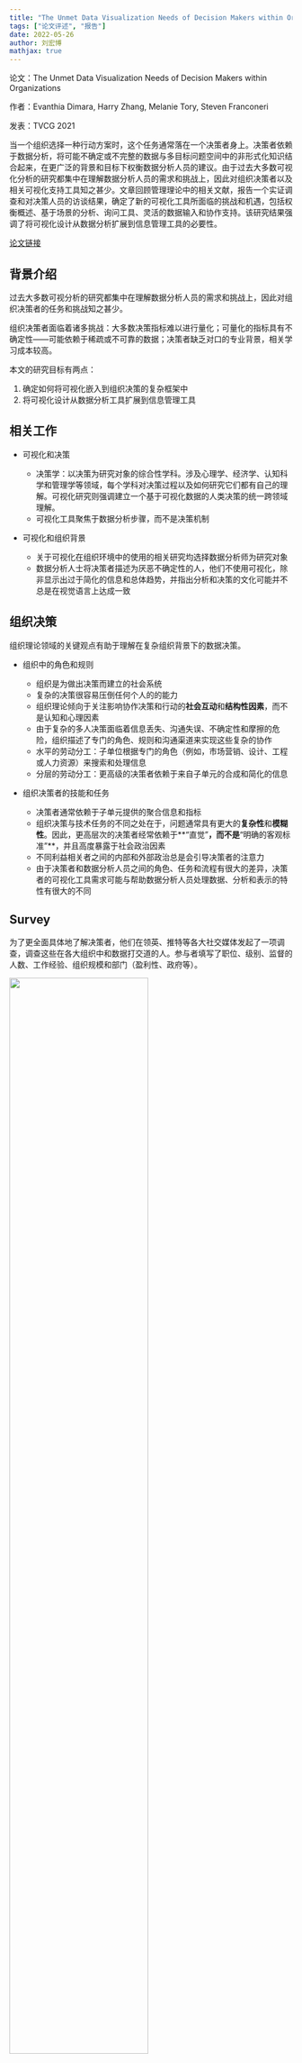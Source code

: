 ```yaml
---
title: "The Unmet Data Visualization Needs of Decision Makers within Organizations"
tags: ["论文评述", "报告"]
date: 2022-05-26
author: 刘宏博
mathjax: true
---
```


论文：The Unmet Data Visualization Needs of Decision Makers within Organizations

作者：Evanthia Dimara, Harry Zhang, Melanie Tory, Steven Franconeri

发表：TVCG 2021

当一个组织选择一种行动方案时，这个任务通常落在一个决策者身上。决策者依赖于数据分析，将可能不确定或不完整的数据与多目标问题空间中的非形式化知识结合起来，在更广泛的背景和目标下权衡数据分析人员的建议。由于过去大多数可视化分析的研究都集中在理解数据分析人员的需求和挑战上，因此对组织决策者以及相关可视化支持工具知之甚少。文章回顾管理理论中的相关文献，报告一个实证调查和对决策人员的访谈结果，确定了新的可视化工具所面临的挑战和机遇，包括权衡概述、基于场景的分析、询问工具、灵活的数据输入和协作支持。该研究结果强调了将可视化设计从数据分析扩展到信息管理工具的必要性。

[论文链接](https://ieeexplore.ieee.org/document/9408391)

## 背景介绍

过去大多数可视分析的研究都集中在理解数据分析人员的需求和挑战上，因此对组织决策者的任务和挑战知之甚少。

组织决策者面临着诸多挑战：大多数决策指标难以进行量化；可量化的指标具有不确定性——可能依赖于稀疏或不可靠的数据；决策者缺乏对口的专业背景，相关学习成本较高。

本文的研究目标有两点：
1. 确定如何将可视化嵌入到组织决策的复杂框架中
2. 将可视化设计从数据分析工具扩展到信息管理工具

## 相关工作

- 可视化和决策
  - 决策学：以决策为研究对象的综合性学科。涉及心理学、经济学、认知科学和管理学等领域，每个学科对决策过程以及如何研究它们都有自己的理解。可视化研究则强调建立一个基于可视化数据的人类决策的统一跨领域理解。
  - 可视化工具聚焦于数据分析步骤，而不是决策机制

- 可视化和组织背景
  - 关于可视化在组织环境中的使用的相关研究均选择数据分析师为研究对象
  - 数据分析人士将决策者描述为厌恶不确定性的人，他们不使用可视化，除非显示出过于简化的信息和总体趋势，并指出分析和决策的文化可能并不总是在视觉语言上达成一致


## 组织决策

组织理论领域的关键观点有助于理解在复杂组织背景下的数据决策。

- 组织中的角色和规则
  - 组织是为做出决策而建立的社会系统
  - 复杂的决策很容易压倒任何个人的的能力
  - 组织理论倾向于关注影响协作决策和行动的**社会互动**和**结构性因素**，而不是认知和心理因素
  - 由于复杂的多人决策面临着信息丢失、沟通失误、不确定性和摩擦的危险，组织描述了专门的角色、规则和沟通渠道来实现这些复杂的协作
  - 水平的劳动分工：子单位根据专门的角色（例如，市场营销、设计、工程或人力资源）来搜索和处理信息
  - 分层的劳动分工：更高级的决策者依赖于来自子单元的合成和简化的信息

- 组织决策者的技能和任务
  - 决策者通常依赖于子单元提供的聚合信息和指标
  - 组织决策与技术任务的不同之处在于，问题通常具有更大的**复杂性**和**模糊性**。因此，更高层次的决策者经常依赖于**“直觉”**，而不是**“明确的客观标准”**，并且高度暴露于社会政治因素
  - 不同利益相关者之间的内部和外部政治总是会引导决策者的注意力
  - 由于决策者和数据分析人员之间的角色、任务和流程有很大的差异，决策者的可视化工具需求可能与帮助数据分析人员处理数据、分析和表示的特性有很大的不同

## Survey

为了更全面具体地了解决策者，他们在领英、推特等各大社交媒体发起了一项调查，调查这些在各大组织中和数据打交道的人。参与者填写了职位、级别、监督的人数、工作经验、组织规模和部门（盈利性、政府等）。

<img src = './image-1.png' width='70%'>

根据参与者的工作和决策与数据分析的关系，对参与者进行了分类。矩阵中红色圆点代表决策者，蓝色圆点代表数据分析师。参与者指出了他们在多大程度上认为“决策”是他们工作中的主要任务，矩阵中desion making水平在2-4的人被归类为“决策者”。随后他们又指出了“数据分析”是他们工作中的主要任务的程度，矩阵中data analysis水平在2-3的人被归类为“数据分析师”。为了保证调查的质量，要求提供决策或数据分析相关的明确工作经验。

<img src = './image-2.png' width='70%'>

参与者以开放式的形式报告了他们在任务中使用的工具。用李克特量表调查了他们使用电子表格和各种可视化工具的频率，包括仪表板、交互式和静态可视化、可视化软件和20种类型的基本图表。

#### 调查发现

- 分析人员倾向于使用**直方图**、**堆叠柱状图**、**散点图**，决策者则倾向于使用**流程图**、**饼图**。这反映了决策者和数据分析人员在任务、读写能力甚至对不同类型的代表性信息的兴趣的差异，数据分析寻求理解数据分布和模式，而决策者则强调未来的规划和比例总结

- 某些图表类型对于组织内的人员角色类型没有体现出明显差异（例如，**柱状图**和**折线图**均被大量使用，而**树图**、雷达图和**平行坐标图**则均被较少使用）

  <img src = './image-3.png' width='40%'>

- 可视化类型也会受到可用软件的默认值的影响。决策者对电子表格的使用量较高，以及对可视化软件和交互的使用量要少得多。决策者虽然对数据感兴趣，但他们使用的工具不那么复杂。交互性的有限使用也进一步解释了在组织决策的实践中，最终呈现形式以静态数据报告为中心

- 各种通用工具有助于完成决策任务，主要是**非数据分析工具**和**电子表格**。决策者虽然对数据感兴趣，但他们使用的工具不那么复杂。这些工具支持自然语言、绘图、协作和项目管理。它们的广泛采用表明，需要潜在的决策支持工具来与这些软件生态系统有效地集成操作

  <img src = './image-4.png' width='70%'>

## Interview

为了理解从调查中进一步发现的问题，他们进一步对一些调查参与者进行访谈，以更深入地了解决策者的概况，并为新的可视化工具确定挑战和机遇。这些受访者的职位包括首席执行官、高管、董事、高级和初级经理，国籍包括美国、加拿大，年龄在32岁至66岁之间，组织人数规模在25至5000+之间，组织性质包括商业领域、健康服务、政府部门。

#### Interview Questions

1. 讲述在过去做出的一个困难的决策，如何处理决策的澄清（例如，他们需要的工具、信息）
2. 绘制出在问题1的决策中所涉及的信息和心理组织方式
3. 确定决策者和数据分析师之间的差异
4. 描述自己理想的决策助理（不拘泥于现代技术的限制）

#### Interview Findings

##### **Decision Makers within Organizations**

- 决策者背景除了管理之外，还有CS、法律、经济、航空航天工程
- 在数据分析和可视化方面显得相当博学，甚至他们还要求相关的指导，以便自己进行严格的数据分析
- **时间**在日常工作中的优先级很高
- 高层管理人员注重高层观察（即国家政策、制度、一般评估），较低层次的管理人员注重观察具体的任务

##### How do they make decisions?

- 重大决策需要综合权衡各团队观点，并非个人单独做出决定

- 决策通常需要反复迭代产生

- 可视化的使用主要是为了数据通信或以事后证明决策的合理性，而不是在实际的决策过程中

- 决策过程经历了三个基本阶段：智能、设计、选择，目前可视化仅用于在智能阶段之前理解一些数据

  <img src = './image-5.png' width='40%'>

**Decision Makers vs. Data Analysts**

- 需要解释分析结果
  - 数据分析师呈现其结果的方式可能会让具有不同背景的决策者和利益相关者感到困惑
  - 决策者建议分析人员打破分析结果，分别解释每个因素，并逐步叙述分析结论

- 需要减少信息
  - 信息超载是不同层次的决策者长期存在的问题
  - 分析师所呈现的可视化有时过于冗长，存在着不集中或不必要的详细分析以及主要问题无关的图表

- 需要进行定性分析

  很多重要信息可能难以以最合理或结构化的方式跟踪、分析和分发，不能被纯粹地量化（例如公司声誉）

##### **Future Visualization Tools**

- Flexible Data Interfaces
  - **Social Actions**：在集体决策工作流中同步**原始数据集**，以增加各团队信任度，减少协作成本
  - **Input Data Actions**：允许对原始数据进行交互（类似Excel），将数据源作为决策过程的一部分进行动态重组
  - **Mapping & Presentation Actions**：映射和展现的方式更加灵活自由，不拘泥于该属性是否被视为数据驱动
  - **Processing**：对严格的数据处理进行指导的必要性

- Interrogator Tools
  - 可视化工具应该鼓励面向问题的分析，决策者和数据分析人员可以在问题驱动的系统中进行协作
  - 为了使决策者能够定义而不是解决问题，可视化工具应该专注于克服不同信息对其任务相关性的模糊之处
    - 允许用户自由选择存储、组织和注释定量和定性数据的方法
    - 方便迭代扫描、对齐和重新组合不同类型的信息

- Scenario-based Simulations

  允许用户做场景分析，以结构化的方式展示决策的假设

- Trade-off Overviews

  帮助用户定义决策标准的重要性，并可视化地将多个属性合并为聚合系数

## 总结

虽然可视化支持数据分析师和决策者之间的知识转移，但这项工作概述了一个更大的空间，其中可视化可以发挥作用。为了理解数据可视化如何适应组织内决策支持的广泛格局，他们请决策者描述他们在复杂环境中做出决策的方式，以及技术在其工作流中的作用。

研究结果强调，数据可视化需要通过定性的细微差别和信息减少来支持决策，以及对数据分析过程的简明的按需解释。他们进一步确定了新的可视化设计的机会，包括灵活的数据输入和协作机制、询问、基于场景的分析和权衡概述分析的辅助工具。

然而，这篇文章与大多数定性研究一样，不应该被解释为结论性的或得出因果推论的案例，因为是基于自己收集的数据。需要未来的研究来证实这些发现，并将其扩展到更广泛的决策者和场景中。
